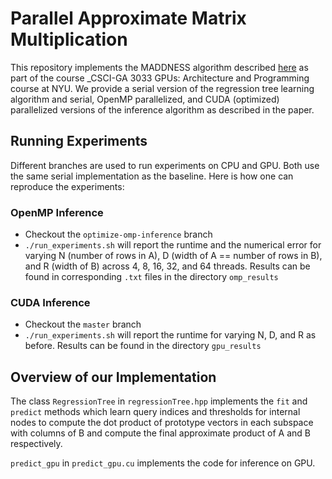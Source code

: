 # Parallel Approximate Matrix Multiplication

This repository implements the MADDNESS algorithm described [here](https://arxiv.org/abs/2106.10860) as part of the course _CSCI-GA 3033 GPUs: Architecture and Programming course at NYU. We provide a serial version of the regression tree learning algorithm and serial, OpenMP parallelized, and CUDA (optimized) parallelized versions of the inference algorithm as described in the paper.

## Running Experiments

Different branches are used to run experiments on CPU and GPU. Both use the same serial implementation as the baseline. Here is how one can reproduce the experiments:

### OpenMP Inference

- Checkout the ```optimize-omp-inference``` branch
- ```./run_experiments.sh``` will report the runtime and the numerical error for varying N (number of rows in A), D (width of A == number of rows in B), and R (width of B) across 4, 8, 16, 32, and 64 threads. Results can be found in corresponding ```.txt``` files in the directory ```omp_results```

### CUDA Inference

- Checkout the ```master``` branch
- ```./run_experiments.sh``` will report the runtime for varying N, D, and R as before. Results can be found in the directory ```gpu_results```

## Overview of our Implementation

The class ```RegressionTree``` in ```regressionTree.hpp``` implements the ```fit``` and ```predict``` methods which learn query indices and thresholds for internal nodes to compute the dot product of prototype vectors in each subspace with columns of B and compute the final approximate product of A and B respectively.

```predict_gpu``` in ```predict_gpu.cu``` implements the code for inference on GPU.
